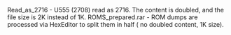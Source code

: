 Read_as_2716 - U555 (2708) read as 2716. The content is doubled, and the file size is 2K instead of 1K.
ROMS_prepared.rar - ROM dumps are processed via HexEditor to split them in half ( no doubled content, 1K size).

